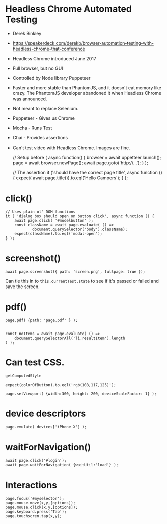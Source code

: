 # Headless Chrome Automated Testing

* Derek Binkley

* https://speakerdeck.com/derekb/browser-automation-testing-with-headless-chrome-that-conference

* Headless Chrome introduced June 2017
* Full browser, but no GUI
* Controlled by Node library Puppeteer

* Faster and more stable than PhantomJS, and it doesn't eat memory like crazy. The PhantomJS developer abandoned it
when Headless Chrome was announced.

* Not meant to replace Selenium.

* Puppeteer - Gives us Chrome
* Mocha - Runs Test
* Chai - Provides assertions

* Can't test video with Headless Chrome.  Images are fine.

    // Setup
    before ( async function() {
        browser = await uppetteer.launch();
        page = await browser.newPage();
        await page.goto('http://...');
    } );


    // The assertion
    it ('should have the correct page title', async function () {
        expect( await page.title()).to.eql('Hello Campers');
    } );

# click()

    // Uses plain ol' DOM functions
    it ( 'dialog box should open on button click', async function () {
        await page.click( '#modelbutton' );
        const className = await page.evaluate( () =>
                document.querySelector('body').className);
        expect(className).to.eql('modal-open');
    } );

# screenshot()

    await page.screenshot({ path: 'screen.png', fullpage: true });

Can tie this in to `this.currentTest.state` to see if it's passed or failed and save the screen.

# pdf()

    page.pdf( {path: 'page.pdf' } );


    const noItems = await page.evaluate( () =>
        document.querySelectorAll('li.resultItem').length
    ) );


# Can test CSS.

    getComputedStyle

    expect(colorOfButton).to.eql('rgb(108,117,125)');

    page.setViewport( {width:300, height: 200, deviceScaleFactor: 1} );

# device descriptors

    page.emulate( devices['iPhone X'] );

# waitForNavigation()

    await page.click('#login');
    await page.waitForNavigation( {waitUtil:'load'} );

# Interactions

    page.focus('#myselector');
    page.mouse.move(x,y,[options]);
    page.mouse.click(x,y,[options]);
    page.keyboard.press('Tab');
    page.touchscren.tap(x,y);
